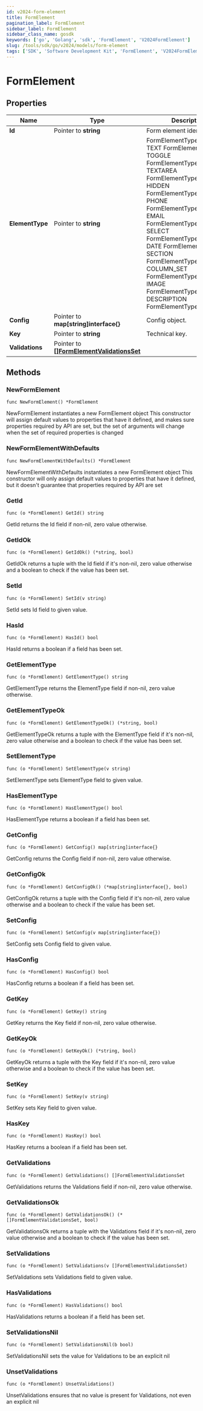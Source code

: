 ```yaml
---
id: v2024-form-element
title: FormElement
pagination_label: FormElement
sidebar_label: FormElement
sidebar_class_name: gosdk
keywords: ['go', 'Golang', 'sdk', 'FormElement', 'V2024FormElement'] 
slug: /tools/sdk/go/v2024/models/form-element
tags: ['SDK', 'Software Development Kit', 'FormElement', 'V2024FormElement']
---
```


# FormElement

## Properties

Name | Type | Description | Notes
------------ | ------------- | ------------- | -------------
**Id** | Pointer to **string** | Form element identifier. | [optional] 
**ElementType** | Pointer to **string** | FormElementType value.  TEXT FormElementTypeText TOGGLE FormElementTypeToggle TEXTAREA FormElementTypeTextArea HIDDEN FormElementTypeHidden PHONE FormElementTypePhone EMAIL FormElementTypeEmail SELECT FormElementTypeSelect DATE FormElementTypeDate SECTION FormElementTypeSection COLUMN_SET FormElementTypeColumns IMAGE FormElementTypeImage DESCRIPTION FormElementTypeDescription | [optional] 
**Config** | Pointer to **map[string]interface{}** | Config object. | [optional] 
**Key** | Pointer to **string** | Technical key. | [optional] 
**Validations** | Pointer to [**[]FormElementValidationsSet**](form-element-validations-set) |  | [optional] 

## Methods

### NewFormElement

`func NewFormElement() *FormElement`

NewFormElement instantiates a new FormElement object
This constructor will assign default values to properties that have it defined,
and makes sure properties required by API are set, but the set of arguments
will change when the set of required properties is changed

### NewFormElementWithDefaults

`func NewFormElementWithDefaults() *FormElement`

NewFormElementWithDefaults instantiates a new FormElement object
This constructor will only assign default values to properties that have it defined,
but it doesn't guarantee that properties required by API are set

### GetId

`func (o *FormElement) GetId() string`

GetId returns the Id field if non-nil, zero value otherwise.

### GetIdOk

`func (o *FormElement) GetIdOk() (*string, bool)`

GetIdOk returns a tuple with the Id field if it's non-nil, zero value otherwise
and a boolean to check if the value has been set.

### SetId

`func (o *FormElement) SetId(v string)`

SetId sets Id field to given value.

### HasId

`func (o *FormElement) HasId() bool`

HasId returns a boolean if a field has been set.

### GetElementType

`func (o *FormElement) GetElementType() string`

GetElementType returns the ElementType field if non-nil, zero value otherwise.

### GetElementTypeOk

`func (o *FormElement) GetElementTypeOk() (*string, bool)`

GetElementTypeOk returns a tuple with the ElementType field if it's non-nil, zero value otherwise
and a boolean to check if the value has been set.

### SetElementType

`func (o *FormElement) SetElementType(v string)`

SetElementType sets ElementType field to given value.

### HasElementType

`func (o *FormElement) HasElementType() bool`

HasElementType returns a boolean if a field has been set.

### GetConfig

`func (o *FormElement) GetConfig() map[string]interface{}`

GetConfig returns the Config field if non-nil, zero value otherwise.

### GetConfigOk

`func (o *FormElement) GetConfigOk() (*map[string]interface{}, bool)`

GetConfigOk returns a tuple with the Config field if it's non-nil, zero value otherwise
and a boolean to check if the value has been set.

### SetConfig

`func (o *FormElement) SetConfig(v map[string]interface{})`

SetConfig sets Config field to given value.

### HasConfig

`func (o *FormElement) HasConfig() bool`

HasConfig returns a boolean if a field has been set.

### GetKey

`func (o *FormElement) GetKey() string`

GetKey returns the Key field if non-nil, zero value otherwise.

### GetKeyOk

`func (o *FormElement) GetKeyOk() (*string, bool)`

GetKeyOk returns a tuple with the Key field if it's non-nil, zero value otherwise
and a boolean to check if the value has been set.

### SetKey

`func (o *FormElement) SetKey(v string)`

SetKey sets Key field to given value.

### HasKey

`func (o *FormElement) HasKey() bool`

HasKey returns a boolean if a field has been set.

### GetValidations

`func (o *FormElement) GetValidations() []FormElementValidationsSet`

GetValidations returns the Validations field if non-nil, zero value otherwise.

### GetValidationsOk

`func (o *FormElement) GetValidationsOk() (*[]FormElementValidationsSet, bool)`

GetValidationsOk returns a tuple with the Validations field if it's non-nil, zero value otherwise
and a boolean to check if the value has been set.

### SetValidations

`func (o *FormElement) SetValidations(v []FormElementValidationsSet)`

SetValidations sets Validations field to given value.

### HasValidations

`func (o *FormElement) HasValidations() bool`

HasValidations returns a boolean if a field has been set.

### SetValidationsNil

`func (o *FormElement) SetValidationsNil(b bool)`

 SetValidationsNil sets the value for Validations to be an explicit nil

### UnsetValidations
`func (o *FormElement) UnsetValidations()`

UnsetValidations ensures that no value is present for Validations, not even an explicit nil

